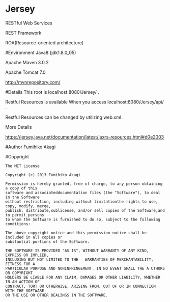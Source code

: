 # Jersey
RESTful Web Services

REST Framework

ROA(Resource-oriented architecture)

#Environment
Java8 (jdk1.8.0_05)

Apache Maven 3.0.2

Apache Tomcat 7.0

http://mvnrepository.com/

#Details
This root is localhost:8080/Jersey/ .

Restful Resources is available When you access localhost:8080/Jersey/api/ .

Restful Resources can be changed by utilizing web.xml .

More Details

https://jersey.java.net/documentation/latest/jaxrs-resources.html#d0e2003



#Author
Fumihiko Akagi

#Copyright
  
    The MIT License

    Copyright (c) 2013 Fumihiko Akagi

    Permission is hereby granted, free of charge, to any person obtaining a copy of this
    software and associateddocumentation files (the "Software"), to deal in the Software
    without restriction, including without limitationthe rights to use, copy, modify, merge,
    publish, distribute,sublicense, and/or sell copies of the Software,and to permit persons
    to whom the Software is furnished to do so, subject to the following conditions:

    The above copyright notice and this permission notice shall be included in all copies or 
    substantial portions of the Software.

    THE SOFTWARE IS PROVIDED "AS IS", WITHOUT WARRANTY OF ANY KIND, EXPRESS OR IMPLIED, 
    INCLUDING BUT NOT LIMITED TO THE   WARRANTIES OF MERCHANTABILITY, FITNESS FOR A
    PARTICULAR PURPOSE AND NONINFRINGEMENT. IN NO EVENT SHALL THE A UTHORS OR COPYRIGHT
    HOLDERS BE LIABLE FOR ANY CLAIM, DAMAGES OR OTHER LIABILITY, WHETHER IN AN ACTION OF
    CONTRACT, TORT OR OTHERWISE, ARISING FROM, OUT OF OR IN CONNECTION WITH THE SOFTWARE
    OR THE USE OR OTHER DEALINGS IN THE SOFTWARE.


